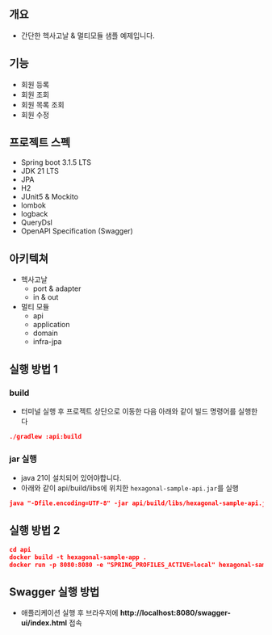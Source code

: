 ## 개요
- 간단한 헥사고날 & 멀티모듈 샘플 예제입니다.
## 기능
- 회원 등록
- 회원 조회
- 회원 목록 조회
- 회원 수정

## 프로젝트 스펙
- Spring boot 3.1.5 LTS
- JDK 21 LTS
- JPA
- H2
- JUnit5 & Mockito
- lombok
- logback
- QueryDsl
- OpenAPI Specification (Swagger)
## 아키텍쳐
- 헥사고날
  - port & adapter
  - in & out 
- 멀티 모듈
  - api
  - application
  - domain
  - infra-jpa

## 실행 방법 1

### **build**

- 터미널 실행 후 프로젝트 상단으로 이동한 다음 아래와 같이 빌드 명령어를 실행한다

```json
./gradlew :api:build
```

### **jar 실행**

- java 21이 설치되어 있어야합니다.
- 아래와 같이 api/build/libs에 위치한 `hexagonal-sample-api.jar`를 실행

```json
java "-Dfile.encoding=UTF-8" -jar api/build/libs/hexagonal-sample-api.jar --spring.profiles.active=local
```

## 실행 방법 2
```json
cd api
docker build -t hexagonal-sample-app .
docker run -p 8080:8080 -e "SPRING_PROFILES_ACTIVE=local" hexagonal-sample-app
```

## Swagger 실행 방법
- 애플리케이션 실행 후 브라우저에 **http://localhost:8080/swagger-ui/index.html** 접속
